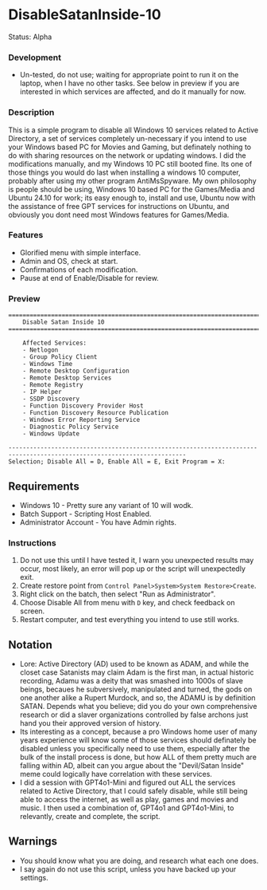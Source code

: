 # DisableSatanInside-10
Status: Alpha

### Development
- Un-tested, do not use; waiting for appropriate point to run it on the laptop, when I have no other tasks. See below in preview if you are interested in which services are affected, and do it manually for now.

### Description
This is a simple program to disable all Windows 10 services related to Active Directory, a set of services completely un-necessary if you intend to use your Windows based PC for Movies and Gaming, but definately nothing to do with sharing resources on the network or updating windows. I did the modifications manually, and my Windows 10 PC still booted fine. Its one of those things you would do last when installing a windows 10 computer, probably after using my other program AntiMsSpyware. My own philosophy is people should be using, Windows 10 based PC for the Games/Media and Ubuntu 24.10 for work; its easy enough to, install and use, Ubuntu now with the assistance of free GPT services for instructions on Ubuntu, and obviously you dont need most Windows features for Games/Media. 

### Features
- Glorified menu with simple interface.
- Admin and OS, check at start.
- Confirmations of each modification.
- Pause at end of Enable/Disable for review.

### Preview
```
========================================================================================================================
    Disable Satan Inside 10
========================================================================================================================

    Affected Services:
    - Netlogon
    - Group Policy Client
    - Windows Time
    - Remote Desktop Configuration
    - Remote Desktop Services
    - Remote Registry
    - IP Helper
    - SSDP Discovery
    - Function Discovery Provider Host
    - Function Discovery Resource Publication
    - Windows Error Reporting Service
    - Diagnostic Policy Service
    - Windows Update

------------------------------------------------------------------------------------------------------------------------
Selection; Disable All = D, Enable All = E, Exit Program = X: 
```

## Requirements
- Windows 10 - Pretty sure any variant of 10 will wodk.
- Batch Support - Scripting Host Enabled.
- Administrator Account - You have Admin rights.

### Instructions
1. Do not use this until I have tested it, I warn you unexpected results may occur, most likely, an error will pop up or the script will unexpectedly exit.
2. Create restore point from `Control Panel>System>System Restore>Create`.
3. Right click on the batch, then select "Run as Administrator".
4. Choose Disable All from menu with `D` key, and check feedback on screen.
5. Restart computer, and test everything you intend to use still works.

## Notation
- Lore: Active Directory (AD) used to be known as ADAM, and while the closet case Satanists may claim Adam is the first man, in actual historic recording, Adamu was a deity that was smashed into 1000s of slave beings, becaues he subversively, manipulated and turned, the gods on one another alike a Rupert Murdock, and so, the ADAMU is by definition SATAN. Depends what you believe; did you do your own comprehensive research or did a slaver organizations controlled by false archons just hand you their approved version of history.
- Its interesting as a concept, because a pro Windows home user of many years experience will know some of those services should definately be disabled unless you specifically need to use them, especially after the bulk of the install process is done, but how ALL of them pretty much are falling within AD, albeit can you argue about the "Devil/Satan Inside" meme could logically have correlation with these services.
- I did a session with GPT4o1-Mini and figured out ALL the services related to Active Directory, that I could safely disable, while still being able to access the internet, as well as play, games and movies and music. I then used a combination of, GPT4o1 and GPT4o1-Mini, to relevantly, create and complete, the script.

## Warnings
- You should know what you are doing, and research what each one does. 
- I say again do not use this script, unless you have backed up your settings.  
